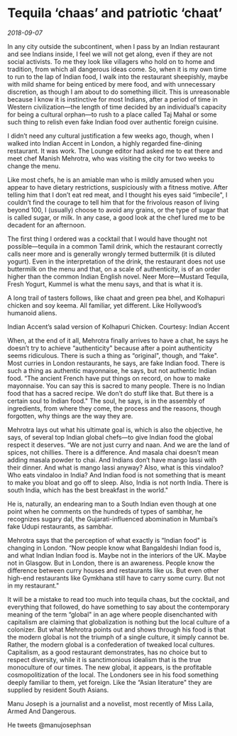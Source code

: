 # Tequila ‘chaas’ and patriotic ‘chaat’

*2018-09-07*

In any city outside the subcontinent, when I pass by an Indian
restaurant and see Indians inside, I feel we will not get along, even if
they are not social activists. To me they look like villagers who hold
on to home and tradition, from which all dangerous ideas come. So, when
it is my own time to run to the lap of Indian food, I walk into the
restaurant sheepishly, maybe with mild shame for being enticed by mere
food, and with unnecessary discretion, as though I am about to do
something illicit. This is unreasonable because I know it is instinctive
for most Indians, after a period of time in Western civilization—the
length of time decided by an individual’s capacity for being a cultural
orphan—to rush to a place called Taj Mahal or some such thing to relish
even fake Indian food over authentic foreign cuisine.

I didn’t need any cultural justification a few weeks ago, though, when I
walked into Indian Accent in London, a highly regarded fine-dining
restaurant. It was work. The Lounge editor had asked me to eat there and
meet chef Manish Mehrotra, who was visiting the city for two weeks to
change the menu.

Like most chefs, he is an amiable man who is mildly amused when you
appear to have dietary restrictions, suspiciously with a fitness motive.
After telling him that I don’t eat red meat, and I thought his eyes said
“imbecile", I couldn’t find the courage to tell him that for the
frivolous reason of living beyond 100, I (usually) choose to avoid any
grains, or the type of sugar that is called sugar, or milk. In any case,
a good look at the chef lured me to be decadent for an afternoon.

The first thing I ordered was a cocktail that I would have thought not
possible—tequila in a common Tamil drink, which the restaurant correctly
calls neer more and is generally wrongly termed buttermilk (it is
diluted yogurt). Even in the interpretation of the drink, the restaurant
does not use buttermilk on the menu and that, on a scale of
authenticity, is of an order higher than the common Indian English
novel. Neer More—Mustard Tequila, Fresh Yogurt, Kummel is what the menu
says, and that is what it is.

A long trail of tasters follows, like chaat and green pea bhel, and
Kolhapuri chicken and soy keema. All familiar, yet different. Like
Hollywood’s humanoid aliens.

Indian Accent’s salad version of Kolhapuri Chicken. Courtesy: Indian
Accent

When, at the end of it all, Mehrotra finally arrives to have a chat, he
says he doesn’t try to achieve “authenticity" because after a point
authenticity seems ridiculous. There is such a thing as “original",
though, and “fake". Most curries in London restaurants, he says, are
fake Indian food. There is such a thing as authentic mayonnaise, he
says, but not authentic Indian food. “The ancient French have put things
on record, on how to make mayonnaise. You can say this is sacred to many
people. There is no Indian food that has a sacred recipe. We don’t do
stuff like that. But there is a certain soul to Indian food." The soul,
he says, is in the assembly of ingredients, from where they come, the
process and the reasons, though forgotten, why things are the way they
are.

Mehrotra lays out what his ultimate goal is, which is also the
objective, he says, of several top Indian global chefs—to give Indian
food the global respect it deserves. “We are not just curry and naan.
And we are the land of spices, not chillies. There is a difference. And
masala chai doesn’t mean adding masala powder to chai. And Indians don’t
have mango lassi with their dinner. And what is mango lassi anyway?
Also, what is this vindaloo? Who eats vindaloo in India? And Indian food
is not something that is meant to make you bloat and go off to sleep.
Also, India is not north India. There is south India, which has the best
breakfast in the world."

He is, naturally, an endearing man to a South Indian even though at one
point when he comments on the hundreds of types of sambhar, he
recognizes sugary dal, the Gujarati-influenced abomination in Mumbai’s
fake Udupi restaurants, as sambhar.

Mehrotra says that the perception of what exactly is “Indian food" is
changing in London. “Now people know what Bangaldeshi Indian food is,
and what Indian Indian food is. Maybe not in the interiors of the UK.
Maybe not in Glasgow. But in London, there is an awareness. People know
the difference between curry houses and restaurants like us. But even
other high-end restaurants like Gymkhana still have to carry some curry.
But not in my restaurant."

It will be a mistake to read too much into tequila chaas, but the
cocktail, and everything that followed, do have something to say about
the contemporary meaning of the term “global" in an age where people
disenchanted with capitalism are claiming that globalization is nothing
but the local culture of a colonizer. But what Mehrotra points out and
shows through his food is that the modern global is not the triumph of a
single culture, it simply cannot be. Rather, the modern global is a
confederation of tweaked local cultures. Capitalism, as a good
restaurant demonstrates, has no choice but to respect diversity, while
it is sanctimonious idealism that is the true monoculture of our times.
The new global, it appears, is the profitable cosmopolitization of the
local. The Londoners see in his food something deeply familiar to them,
yet foreign. Like the “Asian literature" they are supplied by resident
South Asians.  
  
Manu Joseph is a journalist and a novelist, most recently of Miss Laila,
Armed And Dangerous.  

He tweets @manujosephsan
